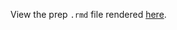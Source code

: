 View the prep `.rmd` file rendered [here](https://github.com/OHI-Science/bhi-prep/blob/draft/baltic2019/pressures/munitions/munitions_prep.rmd).
